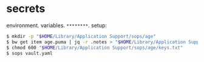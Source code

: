 # secrets

environment. variables. `********`. setup:

```sh
$ mkdir -p "$HOME/Library/Application Support/sops/age"
$ bw get item age.puma | jq -r .notes > "$HOME/Library/Application Support/sops/age/keys.txt"
$ chmod 600 "$HOME/Library/Application Support/sops/age/keys.txt"
$ sops vault.yaml
```
